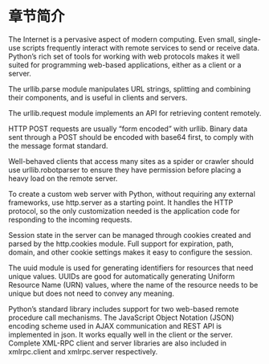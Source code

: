 # 章节简介

The Internet is a pervasive aspect of modern computing. Even small, single-use scripts frequently interact with remote services to send or receive data. Python’s rich set of tools for working with web protocols makes it well suited for programming web-based applications, either as a client or a server.

The urllib.parse module manipulates URL strings, splitting and combining their components, and is useful in clients and servers.

The urllib.request module implements an API for retrieving content remotely.

HTTP POST requests are usually “form encoded” with urllib. Binary data sent through a POST should be encoded with base64 first, to comply with the message format standard.

Well-behaved clients that access many sites as a spider or crawler should use urllib.robotparser to ensure they have permission before placing a heavy load on the remote server.

To create a custom web server with Python, without requiring any external frameworks, use http.server as a starting point. It handles the HTTP protocol, so the only customization needed is the application code for responding to the incoming requests.

Session state in the server can be managed through cookies created and parsed by the http.cookies module. Full support for expiration, path, domain, and other cookie settings makes it easy to configure the session.

The uuid module is used for generating identifiers for resources that need unique values. UUIDs are good for automatically generating Uniform Resource Name (URN) values, where the name of the resource needs to be unique but does not need to convey any meaning.

Python’s standard library includes support for two web-based remote procedure call mechanisms. The JavaScript Object Notation (JSON) encoding scheme used in AJAX communication and REST API is implemented in json. It works equally well in the client or the server. Complete XML-RPC client and server libraries are also included in xmlrpc.client and xmlrpc.server respectively.